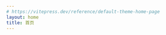 ```yaml
---
# https://vitepress.dev/reference/default-theme-home-page
layout: home
title: 首页
---
```


<HomeLayout />
<las
